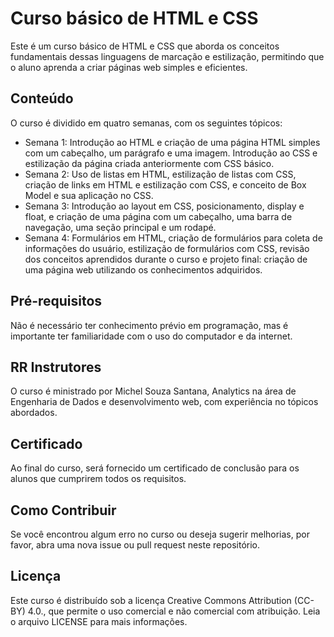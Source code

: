 # Curso básico de HTML e CSS

Este é um curso básico de HTML e CSS que aborda os conceitos fundamentais dessas linguagens de marcação e estilização, permitindo que o aluno aprenda a criar páginas web simples e eficientes.

## Conteúdo
O curso é dividido em quatro semanas, com os seguintes tópicos:

* Semana 1: Introdução ao HTML e criação de uma página HTML simples com um cabeçalho, um parágrafo e uma imagem. Introdução ao CSS e estilização da página criada anteriormente com CSS básico.
* Semana 2: Uso de listas em HTML, estilização de listas com CSS, criação de links em HTML e estilização com CSS, e conceito de Box Model e sua aplicação no CSS.
* Semana 3: Introdução ao layout em CSS, posicionamento, display e float, e criação de uma página com um cabeçalho, uma barra de navegação, uma seção principal e um rodapé.
* Semana 4: Formulários em HTML, criação de formulários para coleta de informações do usuário, estilização de formulários com CSS, revisão dos conceitos aprendidos durante o curso e projeto final: criação de uma página web utilizando os conhecimentos adquiridos.

## Pré-requisitos
Não é necessário ter conhecimento prévio em programação, mas é importante ter familiaridade com o uso do computador e da internet.

## RR Instrutores
O curso é ministrado por Michel Souza Santana, Analytics na área de Engenharia de Dados e desenvolvimento web, com experiência no tópicos abordados.

## Certificado
Ao final do curso, será fornecido um certificado de conclusão para os alunos que cumprirem todos os requisitos.

## Como Contribuir
Se você encontrou algum erro no curso ou deseja sugerir melhorias, por favor, abra uma nova issue ou pull request neste repositório.

## Licença
Este curso é distribuído sob a licença Creative Commons Attribution (CC-BY) 4.0., que permite o uso comercial e não comercial com atribuição. Leia o arquivo LICENSE para mais informações.
